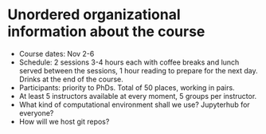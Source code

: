 Unordered organizational information about the course
=====================================================

* Course dates: Nov 2-6
* Schedule: 2 sessions 3-4 hours each with coffee breaks and lunch served between the sessions, 1 hour reading to prepare for the next day. Drinks at the end of the course.
* Participants: priority to PhDs. Total of 50 places, working in pairs.
* At least 5 instructors available at every moment, 5 groups per instructor.
* What kind of computational environment shall we use? Jupyterhub for everyone?
* How will we host git repos?
